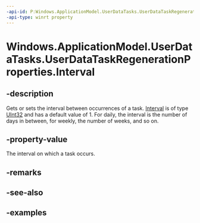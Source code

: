 ```yaml
---
-api-id: P:Windows.ApplicationModel.UserDataTasks.UserDataTaskRegenerationProperties.Interval
-api-type: winrt property
---
```


<!-- Property syntax.
public int Interval { get;  set; }
-->

# Windows.ApplicationModel.UserDataTasks.UserDataTaskRegenerationProperties.Interval

## -description
Gets or sets the interval between occurrences of a task. [Interval](userdatataskregenerationproperties_interval.md) is of type [UInt32](https://msdn.microsoft.com/library/system.uint32.aspx) and has a default value of 1. For daily, the interval is the number of days in between, for weekly, the number of weeks, and so on.

## -property-value
The interval on which a task occurs.

## -remarks

## -see-also

## -examples
